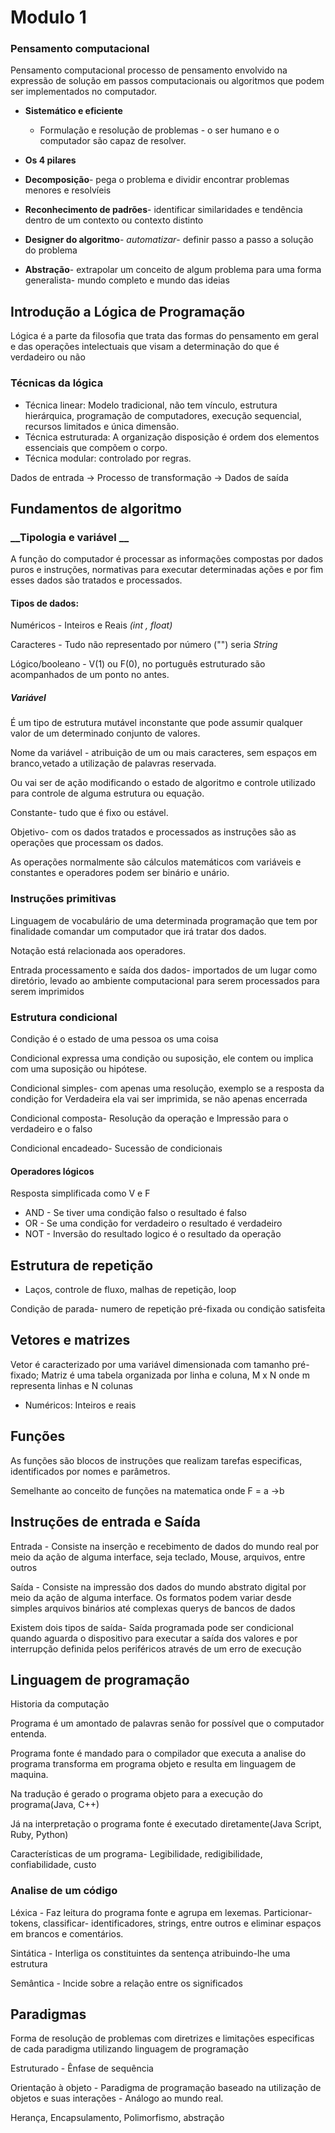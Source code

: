 # Modulo 1


### Pensamento computacional

Pensamento computacional processo de pensamento envolvido na expressão de solução em passos computacionais ou algoritmos que podem ser implementados no computador. 

- __Sistemático e eficiente__

  -  Formulação e resolução de problemas - o ser humano e o computador são capaz de resolver.
-  __Os 4 pilares__ 

  - __Decomposição__- pega o problema e dividir encontrar problemas menores e resolvíeis
  - __Reconhecimento de padrões__- identificar similaridades e tendência dentro de um contexto ou contexto distinto 
  - __Designer do algoritmo__- _automatizar_- definir passo a passo a solução do problema
- __Abstração__- extrapolar um conceito de algum problema para uma forma generalista- mundo completo e mundo das ideias 

## Introdução a Lógica de Programação

Lógica é a parte da filosofia que trata das formas do pensamento em geral e das operações intelectuais que visam a determinação do que é verdadeiro ou não

### Técnicas da lógica

- Técnica linear: Modelo tradicional, não tem vínculo, estrutura hierárquica, programação de computadores, execução sequencial, recursos limitados e única dimensão.
- Técnica estruturada: A organização disposição é ordem dos elementos essenciais que compõem o corpo.
- Técnica modular: controlado por regras.

Dados de entrada → Processo de transformação → Dados de saída 

## Fundamentos de algoritmo

### __Tipologia e variável __

A função do computador é processar as informações compostas por dados puros e instruções, normativas para executar determinadas ações e por fim esses dados são tratados e processados.

#### **Tipos de dados:**

Numéricos - Inteiros e Reais _(int , float)_

Caracteres - Tudo não representado por número ("") seria _String_

Lógico/booleano - V(1) ou F(0), no português estruturado são acompanhados de um ponto no antes.

#####  Variável

É um tipo de estrutura mutável inconstante que pode assumir qualquer valor de um determinado conjunto de valores.

Nome da variável - atribuição de um ou mais caracteres, sem espaços em branco,vetado a utilização de palavras reservada.

Ou vai ser de ação modificando o estado de algoritmo e controle utilizado para controle de alguma estrutura ou equação.

Constante- tudo que é fixo ou estável.

Objetivo- com os dados tratados e processados as instruções são as operações que processam os dados.

As operações normalmente são cálculos matemáticos com variáveis e constantes e operadores podem ser binário e unário.

### Instruções primitivas

Linguagem de vocabulário de uma determinada programação que tem por finalidade comandar um computador que irá tratar dos dados.

Notação está relacionada aos operadores.

Entrada processamento e saída dos dados- importados de um lugar como diretório, levado ao ambiente computacional para serem processados para serem imprimidos 

### Estrutura condicional

Condição é o estado de uma pessoa os uma coisa

Condicional expressa uma condição ou suposição, ele contem ou implica com uma suposição ou hipótese.

Condicional simples- com apenas uma resolução, exemplo se a resposta da condição for Verdadeira ela vai ser imprimida, se não apenas encerrada

Condicional composta- Resolução da operação e Impressão para o verdadeiro e o falso

Condicional encadeado- Sucessão de condicionais 

#### Operadores lógicos 

Resposta simplificada como V e F

- AND - Se tiver uma condição falso o resultado é falso 
- OR - Se uma condição for verdadeiro o resultado é verdadeiro
- NOT - Inversão do resultado logico é o resultado da operação

## Estrutura de repetição

- Laços, controle de fluxo, malhas de repetição, loop

Condição de parada- numero de repetição pré-fixada ou condição satisfeita

## Vetores e matrizes

Vetor é caracterizado por uma variável dimensionada com tamanho pré-fixado; Matriz é uma tabela organizada por linha e coluna, M x N onde m representa linhas e N colunas

- Numéricos: Inteiros e reais

## Funções 

As funções são blocos de instruções que realizam tarefas especificas, identificados por nomes e parâmetros.

Semelhante ao conceito de funções na matematica onde F = a →b

## Instruções de entrada e Saída 

Entrada - Consiste na inserção e recebimento de dados do mundo real por meio da ação de alguma interface, seja teclado, Mouse, arquivos, entre outros 

Saída - Consiste na impressão dos dados do mundo abstrato digital por meio da ação de alguma interface. Os formatos podem variar desde simples arquivos binários até complexas querys de bancos de dados 

Existem dois tipos de saída-  Saída programada pode ser condicional quando aguarda o dispositivo para executar a saída dos valores e por interrupção definida pelos periféricos através de um erro de execução

## Linguagem de programação

Historia da computação

Programa é um amontado de palavras senão for possível que o computador entenda.

Programa fonte é mandado para o compilador que executa a analise do programa transforma em programa objeto e resulta em linguagem de maquina.

Na tradução é gerado o programa objeto para a execução do programa(Java, C++)

Já na interpretação o programa fonte é executado diretamente(Java Script, Ruby, Python)

Características de um programa- Legibilidade, redigibilidade, confiabilidade, custo

### Analise de um código 

Léxica - Faz leitura do programa fonte e agrupa em lexemas. Particionar- tokens, classificar- identificadores, strings, entre outros e eliminar espaços em brancos e comentários.

Sintática -  Interliga os constituintes da sentença atribuindo-lhe uma estrutura

Semântica - Incide sobre a relação entre os significados

## Paradigmas  

Forma de resolução de problemas com diretrizes e limitações especificas de cada paradigma utilizando linguagem de programação

Estruturado - Ênfase de sequência

Orientação à objeto - Paradigma de programação baseado na utilização de objetos e suas interações - Análogo ao mundo real.

Herança, Encapsulamento, Polimorfismo, abstração

